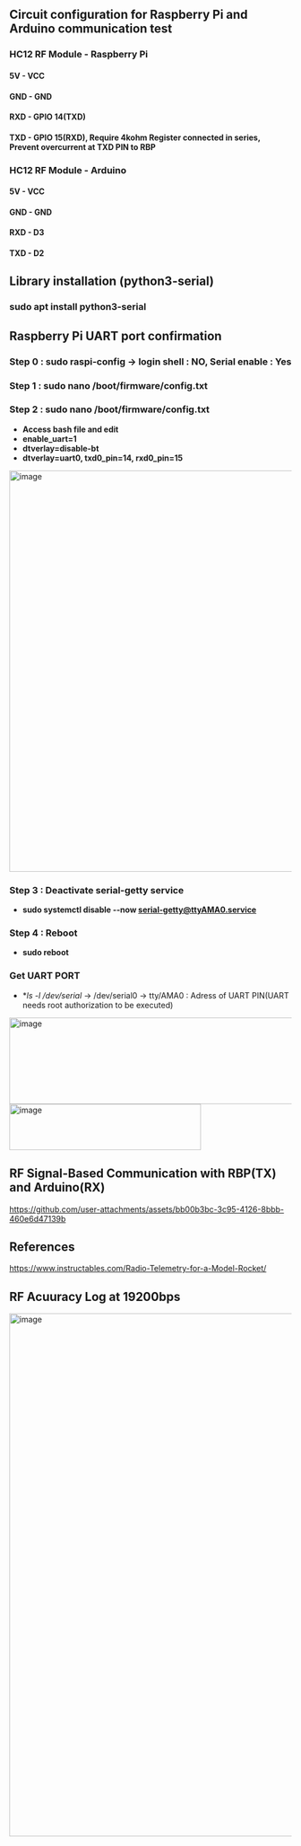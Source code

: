 ## Circuit configuration for Raspberry Pi and Arduino communication test

### HC12 RF Module - Raspberry Pi

#### 5V - VCC
#### GND - GND
#### RXD - GPIO 14(TXD)
#### TXD - GPIO 15(RXD), Require 4kohm Register connected in series, Prevent overcurrent at TXD PIN to RBP

### HC12 RF Module - Arduino

#### 5V - VCC
#### GND - GND
#### RXD - D3
#### TXD - D2

## Library installation (python3-serial)
### sudo apt install python3-serial

## Raspberry Pi UART port confirmation 
### Step 0 : sudo raspi-config -> login shell : NO, Serial enable : Yes 
### Step 1 : sudo nano /boot/firmware/config.txt
### Step 2 : sudo nano /boot/firmware/config.txt
- **Access bash file and edit** 
- **enable_uart=1**
- **dtverlay=disable-bt**
- **dtverlay=uart0, txd0_pin=14, rxd0_pin=15**
<img width="1731" height="715" alt="image" src="https://github.com/user-attachments/assets/868f29bc-7ea1-4f30-bca8-6801c9fe0208" />

### Step 3 : Deactivate serial-getty service
- **sudo systemctl disable --now serial-getty@ttyAMA0.service**
### Step 4 : Reboot
- **sudo reboot**
### Get UART PORT 
- **ls -l /dev/serial* -> /dev/serial0 -> tty/AMA0 : Adress of UART PIN(UART needs root authorization to be executed)
<img width="1003" height="154" alt="image" src="https://github.com/user-attachments/assets/1bd71b40-2864-48f7-bef3-03352aaaeffb" />


<img width="342" height="82" alt="image" src="https://github.com/user-attachments/assets/e00a954b-5bde-46c0-93d6-b4680745553d" />

## RF Signal-Based Communication with RBP(TX) and Arduino(RX)

https://github.com/user-attachments/assets/bb00b3bc-3c95-4126-8bbb-460e6d47139b

## References

https://www.instructables.com/Radio-Telemetry-for-a-Model-Rocket/

## RF Acuuracy Log at 19200bps

<img width="2177" height="932" alt="image" src="https://github.com/user-attachments/assets/29d3e074-7075-4820-a1cf-25b3039e4294" />

